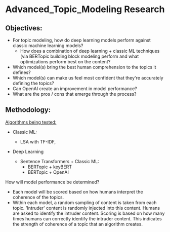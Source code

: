 # Advanced_Topic_Modeling Research

## Objectives: 
- For topic modeling, how do deep learning models perform against classic machine learning models?
    - How does a combination of deep learning + classic ML techniques (via BERTopic building block modeling perform and what optimizations perform best on the content?  
- Which model(s) bring the best human comprehension to the topics it defines? 
- Which model(s) can make us feel most confident that they're accurately defining the topics? 
- Can OpenAI create an improvement in model performance?
- What are the pros / cons that emerge through the process? 


## Methodology:
<ins>Algorithms being tested:</ins>

- Classic ML:
  - LSA with TF-IDF, 

- Deep Learning
  - Sentence Transformers + Classic ML:
    - BERTopic + keyBERT
    - BERTopic + OpenAI

How will model performance be determined? 
- Each model will be scored based on how humans interpret the coherence of the topics. 
- Within each model, a random sampling of content is taken from each topic. 'Intruder' content is randomly injected into this content. Humans are asked to identify the intruder content. Scoring is based on how many times humans can correctly identify the intruder content. This indicates the strength of coherence of a topic that an algorithm creates.   


